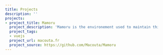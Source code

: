 ```yaml
---
title: Projects
description: ''
projects:
- project_title: Mamoru
  project_description: 'Mamoru is the environement used to maintain this wiki. '
  project_tags:
  - vuejs 
  project_url: macouta.fr
  project_source: https://github.com/Macouta/Mamoru
---
```


<tracker-list />